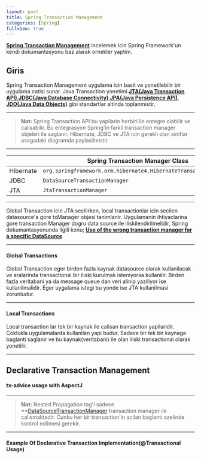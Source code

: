```yaml
---
layout: post
title: Spring Transaction Management
categories: [Spring]
fullview: true
---
```



**[Spring Transaction Management](http://docs.spring.io/spring/docs/current/spring-framework-reference/html/transaction.html)** incelemek icin Spring Framework'un kendi dokumantasyonu baz alarak ornekler yaptim. 


Giris
------------
Spring Transaction Management uygulama icin basit ve yonetilebilir bir uygulama catisi sunar. Java Transaction yonetimi **[JTA(Java Transaction API)](https://en.wikipedia.org/wiki/Java_Transaction_API)**,**[JDBC(Java Database Connectivity)](https://en.wikipedia.org/wiki/Java_Database_Connectivity)**,**[JPA(Java Persistence API)](https://en.wikipedia.org/wiki/Java_Persistence_API)**, **[JDO(Java Data Objects)](https://en.wikipedia.org/wiki/Java_Data_Objects)** gibi standartlar altinda toplanmistir.

-------

>**Not:** Spring Transaction API bu yapilarin herbiri ile entegre olabilir ve calisabilir. Bu entegrasyon Spring'in farkli transaction manager objeleri ile saglanir. Hibernate, JDBC ve JTA icin gerekli olan siniflar asagadaki diagramda paylasilmistir.  

-------


|                  | Spring Transaction Manager Class      | Source              |
 ----------------- | ---------------------------- | ------------------
| Hibernate | `org.springframework.orm.hibernate4.HibernateTransactionManager`            | [Source](http://docs.spring.io/spring/docs/3.2.16.RELEASE/javadoc-api/org/springframework/orm/hibernate4/HibernateTransactionManager.html) |
| JDBC          | `DataSourceTransactionManager`            | [Source](http://docs.spring.io/spring-framework/docs/2.5.x/api/org/springframework/jdbc/datasource/DataSourceTransactionManager.html) |
|  JTA         | `JtaTransactionManager` | [source](http://docs.spring.io/spring-framework/docs/2.5.5/api/org/springframework/transaction/jta/JtaTransactionManager.html) |


-------

Global Transaction icin JTA secilirken, local transactionlar icin secilen datasource'a gore txManager objesi tanimlanir. Uygulamanin ihtiyaclarina gore transaction Manager dogru data source ile iliskilendirilmelidir, Spring dokumantasyonunda ilgili konu; **[Use of the wrong transaction manager for a specific DataSource](http://docs.spring.io/spring/docs/current/spring-framework-reference/html/transaction.html#transaction-solutions-to-common-problems-wrong-ptm)**

 --------
 
#### <i class="icon-file"></i> Global Transactions


Global Transaction eger birden fazla kaynak datasource olarak kullanilacak ve aralarinda transactional bir iliski kurulmak isteniyorsa kullanilir. Birden fazla veritabani ya da message queue dan veri alinip yaziliyor ise kullanilmalidir. Eger uygulama istegi bu yonde ise JTA kullanilmasi zorunludur.

---------

#### <i class="icon-file"></i> Local Transactions

Local transaction lar tek bir kaynak ile calisan transaction yapilaridir. Coklukla uygulamalarda kullanilan yapi budur. Sadeve bir tek bir kaynaga baglanti saglanir ve bu kaynak(veritabani) ile olan iliski transactional olarak yonetilir.


---------

Declarative Transaction Management
-------------


#### <i class="icon-file"></i> tx-advice usage with AspectJ

-------

> **Not:** Nested Propagation tag'i sadece **[DataSourceTransactionManager](http://docs.spring.io/spring-framework/docs/2.5.x/api/org/springframework/jdbc/datasource/DataSourceTransactionManager.html) transaction manager ile calismaktadir. Cunku her bir transaction'in acilan baglanti ozelinde kontrol edilmesi gerekir.


-------

#### <i class="icon-file"></i> Example Of Declerative Transaction Implementation(@Transactional Usage)

